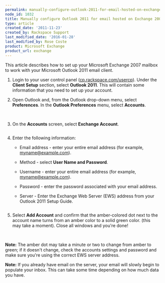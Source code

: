 ```yaml
---
permalink: manually-configure-outlook-2011-for-email-hosted-on-exchange-2007/
node_id: 1032
title: Manually configure Outlook 2011 for email hosted on Exchange 2007
type: article
created_date: '2011-11-23'
created_by: Rackspace Support
last_modified_date: '2016-01-28'
last_modified_by: Rose Coste
product: Microsoft Exchange
product_url: exchange
---
```


This article describes how to set up your
Microsoft Exchange 2007 mailbox
to work with your
Microsoft Outlook 2011 email client.


1. Login to your user control panel
   ([cp.rackspace.com/usercp](http://cp.rackspace.com/usercp)). Under
   the **Client Setup** section, select **Outlook 2011**. This will
   contain some information that you need to set up your account.

2. Open Outlook and, from the Outlook drop-down menu,
   select **Preferences**. In the **Outlook Preferences** menu,
   select **Accounts**.

   <img src="http://c816878.r78.cf2.rackcdn.com/(E&A)Outlook2011IMAP.png" alt="" />
   <img src="http://c816878.r78.cf2.rackcdn.com/(E&A)Outlook2011IMAP2.png" alt="" />

3. On the **Accounts** screen, select **Exchange Account**.

   <img src="http://c818071.r71.cf2.rackcdn.com/(E&A)Outlook2011Exchange.png" alt="" />

4. Enter the following information:

   - Email address - enter your entire email address
     (for example, myname@example.com).

   - Method - select **User Name and Password**.

   - Username - enter your entire email address
     (for example, myname@example.com).

   - Password - enter the password associated with your email address.

   - Server - Enter the Exchange Web Server (EWS) address from your
     Outlook 2011 Setup Guide.

   <img src="http://c818071.r71.cf2.rackcdn.com/(E&A)Outlook2011Exchange2.png" alt="" />

5. Select **Add Account** and confirm that the amber-colored dot next to the
   account name turns from an amber color to a solid green color. (this may take a
   moment). Close all windows and you're done!

   <img src="http://c818071.r71.cf2.rackcdn.com/(E&A)Outlook2011Exchange4.png" alt="" />
   <img src="http://c818071.r71.cf2.rackcdn.com/(E&A)Outlook2011Exchange3.png" alt="" />

**Note:** The amber dot may take a minute or two to change from amber to
green; if it doesn't change, check the accounts settings and password and make
sure you're using the correct EWS server address.

**Note:** If you already
have email on the server, your email will slowly begin to populate your
inbox. This can take some time depending on how much data you have.
